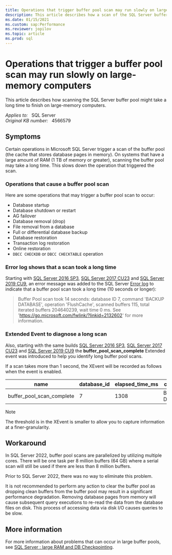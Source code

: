 ```yaml
---
title: Operations that trigger buffer pool scan may run slowly on large-memory computers
description: This article describes how a scan of the SQL Server buffer pool might take a long time on a large-memory computer.
ms.date: 01/15/2021
ms.custom: sap:Performance
ms.reviewer: jopilov
ms.topic: article
ms.prod: sql 
---
```

# Operations that trigger a buffer pool scan may run slowly on large-memory computers

This article describes how scanning the SQL Server buffer pool might take a long time to finish on large-memory computers.

_Applies to:_ &nbsp; SQL Server  
_Original KB number:_ &nbsp; 4566579

## Symptoms

Certain operations in Microsoft SQL Server trigger a scan of the buffer pool (the cache that stores database pages in memory). On systems that have a large amount of RAM (1 TB of memory or greater), scanning the buffer pool may take a long time. This slows down the operation that triggered the scan.

### Operations that cause a buffer pool scan

Here are some operations that may trigger a buffer pool scan to occur:

- Database startup
- Database shutdown or restart
- AG failover
- Database removal (drop)
- File removal from a database
- Full or differential database backup
- Database restoration
- Transaction log restoration
- Online restoration
- `DBCC CHECKDB` or `DBCC CHECKTABLE` operation

### Error log shows that a scan took a long time

Starting with [SQL Server 2016 SP3](https://support.microsoft.com/help/5003279), [SQL Server 2017 CU23](https://prod.support.services.microsoft.com/topic/kb5000685-cumulative-update-23-for-sql-server-2017-22b653c7-8487-4564-9db2-b5c1bd465145?preview=true#bkmk_13741858) and [SQL Server 2019 CU9](https://support.microsoft.com/topic/kb5000642-cumulative-update-9-for-sql-server-2019-97ad5c3e-e002-4b6d-b566-698bf70ca44a#bkmk_13744390), an error message was added to the SQL Server [Error log](/sql/tools/configuration-manager/viewing-the-sql-server-error-log) to indicate that a buffer pool scan took a long time (10 seconds or longer):

>Buffer Pool scan took 14 seconds: database ID 7, command 'BACKUP DATABASE', operation 'FlushCache', scanned buffers 115, total iterated buffers 204640239, wait time 0 ms. See 'https://go.microsoft.com/fwlink/?linkid=2132602' for more information.

### Extended Event to diagnose a long scan

Also, starting with the same builds [SQL Server 2016 SP3](https://support.microsoft.com/help/5003279), [SQL Server 2017 CU23](https://prod.support.services.microsoft.com/topic/kb5000685-cumulative-update-23-for-sql-server-2017-22b653c7-8487-4564-9db2-b5c1bd465145?preview=true#bkmk_13741858) and [SQL Server 2019 CU9](https://support.microsoft.com/topic/kb5000642-cumulative-update-9-for-sql-server-2019-97ad5c3e-e002-4b6d-b566-698bf70ca44a#bkmk_13744390)  the **buffer_pool_scan_complete** Extended event was introduced to help you identify long buffer pool scans.

If a scan takes more than 1 second, the XEvent will be recorded as follows when the event is enabled.

|name|database_id|elapsed_time_ms|command|operation|scanned_buffers|total_iterated_buffers|
|-|-|-|-|-|-|-|
|buffer_pool_scan_complete|7|1308|BACKUP DATABASE|FlushCache|243|19932814|

> [!NOTE]
> The threshold is in the XEvent is smaller to allow you to capture information at a finer-granularity.

## Workaround

In SQL Server 2022, buffer pool scans are parallelized by utilizing multiple cores. There will be one task per 8 million buffers (64 GB) where a serial scan will still be used if there are less than 8 million buffers. 

Prior to SQL Server 2022, there was no way to eliminate this problem. 

It is not recommended to perform any action to clear the buffer pool as dropping clean buffers from the buffer pool may result in a significant performance degradation. Removing database pages from memory will cause subsequent query executions to re-read the data from the database files on disk. This process of accessing data via disk I/O causes queries to be slow. 

## More information

For more information about problems that can occur in large buffer pools, see [SQL Server : large RAM and DB Checkpointing](https://techcommunity.microsoft.com/t5/sql-server-support/sql-server-large-ram-and-db-checkpointing/ba-p/318973).
